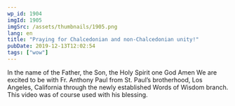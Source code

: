 ```yaml
---
wp_id: 1904
imgId: 1905
imgSrc: /assets/thumbnails/1905.png
lang: en
title: "Praying for Chalcedonian and non-Chalcedonian unity!"
pubDate: 2019-12-13T12:02:54
tags: ["wow"]
---
```


<!-- page: 6 -->

<p>In the name of the Father, the Son, the Holy Spirit one God Amen We are excited to be with Fr. Anthony Paul from St. Paul&#8217;s brotherhood, Los Angeles, California through the newly established Words of Wisdom branch. This video was of course used with his blessing.</p>
